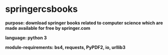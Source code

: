 # springercsbooks

<b>purpose<b>: download springer books related to computer science which are made available for free by springer.com

language: python 3

module-requirements: bs4, requests, PyPDF2, io, urllib3
